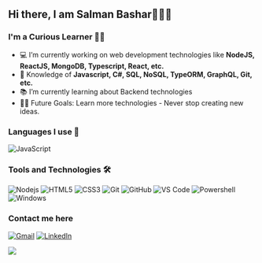 ## Hi there, I am Salman Bashar🙋🏻‍♂️


### I'm a Curious Learner 👨‍💻
- 💻 I’m currently working on web development technologies like **NodeJS, ReactJS, MongoDB, Typescript, React, etc.**
- :test_tube: Knowledge of **Javascript, C#, SQL, NoSQL, TypeORM, GraphQL, Git, etc.**
- 📚 I’m currently learning about Backend technologies
- 💪🏼 Future Goals: Learn more technologies - Never stop creating new ideas.


### Languages I use 📑

![JavaScript](https://img.shields.io/badge/-JavaScript-%23F7DF1C?style=flat-square&logo=javascript&logoColor=000000&labelColor=%23F7DF1C&color=%23FFCE5A)


### Tools and Technologies 🛠 

![Nodejs](https://img.shields.io/badge/-Nodejs-339933?style=flat-square&logo=Node.js&logoColor=ffffff)
![HTML5](https://img.shields.io/badge/-HTML5-%23E44D27?style=flat-square&logo=html5&logoColor=ffffff)
![CSS3](https://img.shields.io/badge/-CSS3-%231572B6?style=flat-square&logo=css3)
![Git](https://img.shields.io/badge/-Git-%23F05032?style=flat-square&logo=git&logoColor=%23ffffff)
![GitHub](https://img.shields.io/badge/-GitHub-181717?style=flat-square&logo=github)
![VS Code](http://img.shields.io/badge/-VS%20Code-007ACC?style=flat-square&logo=visual-studio-code&logoColor=ffffff)
![Powershell](http://img.shields.io/badge/-Powershell-5391FE?style=flat-square&logo=powershell&logoColor=ffffff)
![Windows](http://img.shields.io/badge/-Windows-0078D6?style=flat-square&logo=windows&logoColor=ffffff)


### Contact me here

[![Gmail](https://img.shields.io/badge/-GMAIL-D14836?style=for-the-badge&logo=gmail&logoColor=white)](mailto:salmanbadhon@gmail.com)
[![LinkedIn](https://img.shields.io/badge/-LINKEDIN-0077B5?style=for-the-badge&logo=linkedin&logoColor=white)](https://www.linkedin.com/in/salman-bashar/)

<img src="https://github-readme-stats.vercel.app/api?username=Salman-Bashar&show_icons=true&count_private=true&theme=dark" />
